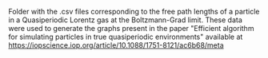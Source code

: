 Folder with the .csv files corresponding to the free path lengths of a particle in a Quasiperiodic Lorentz gas at the Boltzmann-Grad limit. These data were used to generate the graphs present in the paper "Efficient algorithm for simulating particles in true quasiperiodic environments" available at https://iopscience.iop.org/article/10.1088/1751-8121/ac6b68/meta
